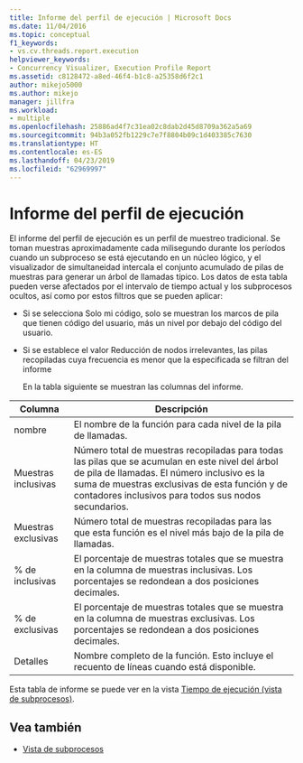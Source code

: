 ```yaml
---
title: Informe del perfil de ejecución | Microsoft Docs
ms.date: 11/04/2016
ms.topic: conceptual
f1_keywords:
- vs.cv.threads.report.execution
helpviewer_keywords:
- Concurrency Visualizer, Execution Profile Report
ms.assetid: c8128472-a8ed-46f4-b1c8-a25358d6f2c1
author: mikejo5000
ms.author: mikejo
manager: jillfra
ms.workload:
- multiple
ms.openlocfilehash: 25886ad4f7c31ea02c8dab2d45d8709a362a5a69
ms.sourcegitcommit: 94b3a052fb1229c7e7f8804b09c1d403385c7630
ms.translationtype: HT
ms.contentlocale: es-ES
ms.lasthandoff: 04/23/2019
ms.locfileid: "62969997"
---
```

# <a name="execution-profile-report"></a>Informe del perfil de ejecución
El informe del perfil de ejecución es un perfil de muestreo tradicional. Se toman muestras aproximadamente cada milisegundo durante los períodos cuando un subproceso se está ejecutando en un núcleo lógico, y el visualizador de simultaneidad intercala el conjunto acumulado de pilas de muestras para generar un árbol de llamadas típico. Los datos de esta tabla pueden verse afectados por el intervalo de tiempo actual y los subprocesos ocultos, así como por estos filtros que se pueden aplicar:

- Si se selecciona Solo mi código, solo se muestran los marcos de pila que tienen código del usuario, más un nivel por debajo del código del usuario.

- Si se establece el valor Reducción de nodos irrelevantes, las pilas recopiladas cuya frecuencia es menor que la especificada se filtran del informe

  En la tabla siguiente se muestran las columnas del informe.

|Columna|Descripción|
|------------|-----------------|
|nombre|El nombre de la función para cada nivel de la pila de llamadas.|
|Muestras inclusivas|Número total de muestras recopiladas para todas las pilas que se acumulan en este nivel del árbol de pila de llamadas. El número inclusivo es la suma de muestras exclusivas de esta función y de contadores inclusivos para todos sus nodos secundarios.|
|Muestras exclusivas|Número total de muestras recopiladas para las que esta función es el nivel más bajo de la pila de llamadas.|
|% de inclusivas|El porcentaje de muestras totales que se muestra en la columna de muestras inclusivas. Los porcentajes se redondean a dos posiciones decimales.|
|% de exclusivas|El porcentaje de muestras totales que se muestra en la columna de muestras exclusivas. Los porcentajes se redondean a dos posiciones decimales.|
|Detalles|Nombre completo de la función. Esto incluye el recuento de líneas cuando está disponible.|

 Esta tabla de informe se puede ver en la vista [Tiempo de ejecución (vista de subprocesos)](../profiling/execution-time-threads-view.md).

## <a name="see-also"></a>Vea también
- [Vista de subprocesos](../profiling/threads-view-parallel-performance.md)